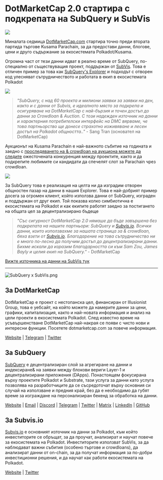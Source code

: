 # DotMarketCap 2.0 стартира с подкрепата на SubQuery и SubVis

![](https://cdn-images-1.medium.com/max/1600/1*fIxEXupCMUaaMsWQbA7zFQ.gif)

Миналата седмица [DotMarketCap.com](https://dotmarketcap.com/) стартира точно преди втората партида търгове Kusama Parachain, за да предостави данни, блогове, цени и друго съдържание за екосистемата Polkadot/Kusama.

Огромна част от тези данни идват в реално време от SubQuery, по-специално от съществуващия проект, поддържан от [SubVis](https://explorer.subquery.network/subquery/subvis-io/kusama-auction). Това е отличен пример за това как [SubQuery's Explorer](https://explorer.subquery.network/) и подходът с отворен код улесняват сътрудничеството и работата в екип в екосистемата Polkadot

![](https://cdn-images-1.medium.com/max/1600/1*-UL84MrIB3TtZBkDPwLMmw.png)

> _"SubQuery, с над 60 проекта и милиони заявки за заявки на ден, както и с данни от Subvis, е идеалното място за подкрепа и осигуряване на DotMarketCap с най-бързия и точен достъп до данни за Crowdloan & Auction. С този надежден източник на данни и характерния потребителски интерфейс на DMC вярваме, че това партньорство ще донесе страхотно изживяване и лесен достъп на Polkadot общността.."_ - Sang Tran (основател на DotMarketCap)

Аукционът на Kusama Parachain е най-важното събитие на годината и заедно с [проследяването на & crowdloan на аукциона можете да следите](https://dotmarketcap.com/auction) ожесточената конкуренция между проектите, както и да подкрепите любимите си кандидати да спечелят слот за Parachain чрез crowdloan.

![](https://cdn-images-1.medium.com/max/1600/1*n_y-1CUv1BcU2bzCs15djA.png)

За SubQuery това е реализация на целта ни да изградим отворен общностен пазар на данни в нашия Explorer. Това е най-добрият пример досега за огромен клиент, който използва данни от SubQuery, изграден и поддържан от друг екип. Той показва колко симбиотична е екосистемата на Polkadot и как екипите работят заедно за постигането на общата цел за децентрализирано бъдеще

> _"Със сигурност DotMarketCap 2.0 нямаше да бъде завършена без подкрепата на нашите партньори: SubQuery и [Subvis.io](http://subvis.io/). Всички данни, които използвахме за нашата страница за & crowdloan, бяха взети от [Subvis.io](http://subvis.io/). Благодарение на това сътрудничество ни е много по-лесно да получим достъп до децентрализирани данни. Бихме искали да изразим благодарността си към Sam Zou, James Bayly и целия екип на SubQuery."_ - DotMarketCap

[Вижте източника на данни на SubVis тук](https://explorer.subquery.network/subquery/subvis-io/kusama-auction)

---

![SubQuery x SubVis.png](https://cdn-images-1.medium.com/max/1600/1*ZOtmJdlgr-5H4BAt2gVKLw.png)

## **За DotMarketCap**

DotMarketCap е проект с нестопанска цел, финансиран от Illusionist Group, това е уебсайт, на който можете да намерите данни за цени, графики, капитализация, както и най-новата информация и анализ на цели проекти в екосистемата Polkadot. След известно време на усъвършенстване DotMarketCap най-накрая се появи с чисто нови и интересни функции. Посетете dotmarketcap.com за повече информация.

[Website](http://dotmarketcap.com/) | [Telegram](https://t.me/DotMarketCap_ANN) | [Twitter](https://twitter.com/DotMarketCap?ref_src=twsrc%5Egoogle%7Ctwcamp%5Eserp%7Ctwgr%5Eauthor)

## **За SubQuery**

[SubQuery](https://subquery.network/) е децентрализиран слой за агрегиране на данни и индексиране& на заявки между блокови вериги Layer-1 и децентрализирани приложения (DApps). Понастоящем фокусирана върху проектите Polkadot и Substrate, тази услуга за данни като услуга позволява на разработчиците да се съсредоточат върху основния си случай на използване и предния край, без да е необходимо да губят време за изграждане на персонализиран бекенд за обработка на данни.

[Website](https://subquery.network/) | [Email](mailto:hello@subquery.network) | [Discord](https://discord.com/invite/78zg8aBSMG) | [Telegram](https://t.me/subquerynetwork) | [Twitter](https://twitter.com/subquerynetwork) | [Matrix](https://matrix.to/#/#subquery:matrix.org) | [LinkedIn](https://www.linkedin.com/company/subquery) | [GitHub](https://github.com/subquery)

## **За Subvis.io**

[Subvis.io](https://dotmarketcap.com/blog-detail/541/Subvis.io) е основният източник на данни за Polkadot, към който инвеститорите се обръщат, за да проучат, анализират и научат повече за екосистемата на Polkadot. Инвеститорите използват SubVis, за да наблюдават важни събития (особено търгове и crowdloans), да анализират данни от on-chain, за да получат информация за по-добри инвестиционни решения, и да научат как работи екосистемата на Polkadot.

[Website](https://www.subvis.io/) | [Twitter](https://twitter.com/subvisioapp)
